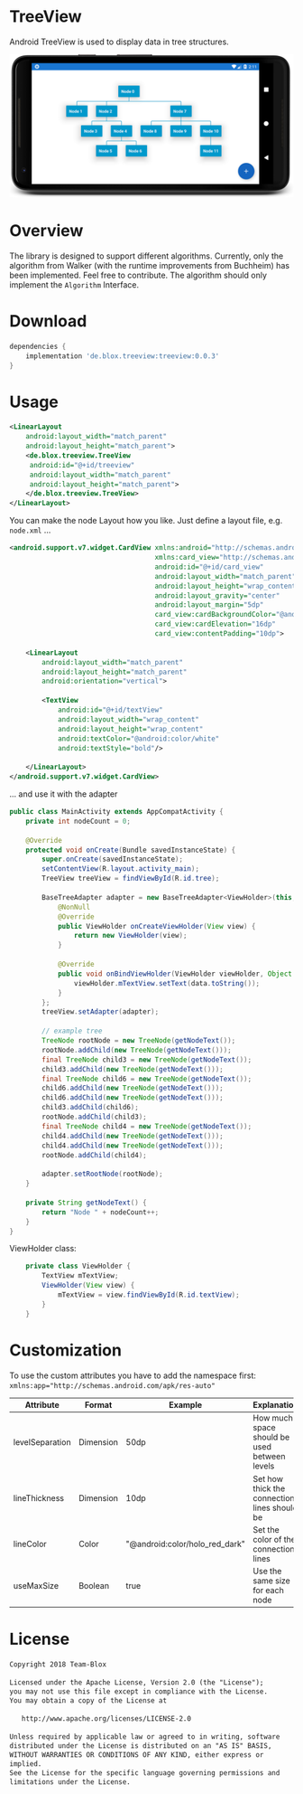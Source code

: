 TreeView
===========

Android TreeView is used to display data in tree structures.

![alt Example](TreeView.png "Example")

Overview
========
The library is designed to support different algorithms. Currently, only the algorithm from Walker (with the runtime improvements from Buchheim) has been implemented. Feel free to contribute. The algorithm should only implement the `Algorithm` Interface.

Download
========

```groovy
dependencies {
    implementation 'de.blox.treeview:treeview:0.0.3'
}
```

Usage
======

```xml
<LinearLayout
    android:layout_width="match_parent"
    android:layout_height="match_parent">
    <de.blox.treeview.TreeView
     android:id="@+id/treeview"
     android:layout_width="match_parent"
     android:layout_height="match_parent">
    </de.blox.treeview.TreeView>
</LinearLayout>
```
You can make the node Layout how you like. Just define a layout file, e.g. ```node.xml``` ...
```xml
<android.support.v7.widget.CardView xmlns:android="http://schemas.android.com/apk/res/android"
                                    xmlns:card_view="http://schemas.android.com/apk/res-auto"
                                    android:id="@+id/card_view"
                                    android:layout_width="match_parent"
                                    android:layout_height="wrap_content"
                                    android:layout_gravity="center"
                                    android:layout_margin="5dp"
                                    card_view:cardBackgroundColor="@android:color/holo_blue_dark"
                                    card_view:cardElevation="16dp"
                                    card_view:contentPadding="10dp">

    <LinearLayout
        android:layout_width="match_parent"
        android:layout_height="match_parent"
        android:orientation="vertical">

        <TextView
            android:id="@+id/textView"
            android:layout_width="wrap_content"
            android:layout_height="wrap_content"
            android:textColor="@android:color/white"
            android:textStyle="bold"/>

    </LinearLayout>
</android.support.v7.widget.CardView>
```

... and use it with the adapter

```java
public class MainActivity extends AppCompatActivity {
    private int nodeCount = 0;

    @Override
    protected void onCreate(Bundle savedInstanceState) {
        super.onCreate(savedInstanceState);
        setContentView(R.layout.activity_main);
        TreeView treeView = findViewById(R.id.tree);

        BaseTreeAdapter adapter = new BaseTreeAdapter<ViewHolder>(this, R.layout.node) {
            @NonNull
            @Override
            public ViewHolder onCreateViewHolder(View view) {
                return new ViewHolder(view);
            }

            @Override
            public void onBindViewHolder(ViewHolder viewHolder, Object data, int position) {
                viewHolder.mTextView.setText(data.toString());
            }
        };
        treeView.setAdapter(adapter);
        
        // example tree
        TreeNode rootNode = new TreeNode(getNodeText());
        rootNode.addChild(new TreeNode(getNodeText()));
        final TreeNode child3 = new TreeNode(getNodeText());
        child3.addChild(new TreeNode(getNodeText()));
        final TreeNode child6 = new TreeNode(getNodeText());
        child6.addChild(new TreeNode(getNodeText()));
        child6.addChild(new TreeNode(getNodeText()));
        child3.addChild(child6);
        rootNode.addChild(child3);
        final TreeNode child4 = new TreeNode(getNodeText());
        child4.addChild(new TreeNode(getNodeText()));
        child4.addChild(new TreeNode(getNodeText()));
        rootNode.addChild(child4);

        adapter.setRootNode(rootNode);
    }
    
    private String getNodeText() {
        return "Node " + nodeCount++;
    }
}
```

ViewHolder class:
```java
    private class ViewHolder {
        TextView mTextView;
        ViewHolder(View view) {
            mTextView = view.findViewById(R.id.textView);
        }
    }
```

Customization
=============

To use the custom attributes you have to add the namespace first: ```
    xmlns:app="http://schemas.android.com/apk/res-auto"```

| Attribute        | Format    | Example                        | Explanation|
|------------------|-----------|--------------------------------|------------|
| levelSeparation | Dimension | 50dp                           | How much space should be used between levels
| lineThickness   | Dimension | 10dp                           | Set how thick the connection lines should be
| lineColor       | Color     | "@android:color/holo_red_dark" | Set the color of the connection lines
| useMaxSize      | Boolean   | true                           | Use the same size for each node

License
=======

    Copyright 2018 Team-Blox

    Licensed under the Apache License, Version 2.0 (the "License");
    you may not use this file except in compliance with the License.
    You may obtain a copy of the License at

       http://www.apache.org/licenses/LICENSE-2.0

    Unless required by applicable law or agreed to in writing, software
    distributed under the License is distributed on an "AS IS" BASIS,
    WITHOUT WARRANTIES OR CONDITIONS OF ANY KIND, either express or implied.
    See the License for the specific language governing permissions and
    limitations under the License.